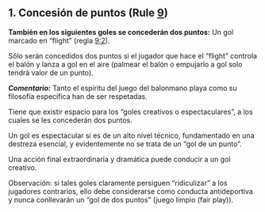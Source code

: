 ## 1. Concesión de puntos (Rule [9](#9))

**También en los siguientes goles se concederán dos puntos:**
Un gol marcado en “flight” (regla [9:2](#9:2)).

Sólo serán concedidos dos puntos si el jugador que hace el “flight” controla el balón y lanza a gol en el aire (palmear el balón o empujarlo a gol solo tendrá valor de un punto).

***Comentario:***
Tanto el espíritu del juego del balonmano playa como su filosofía específica han de ser respetadas. 

Tiene que existir espacio para los “goles creativos o espectaculares”, a los cuales se les concederán dos puntos.

Un gol es espectacular si es de un alto nivel técnico, fundamentado en una destreza esencial, y evidentemente no se trata de un “gol de un punto”. 

Una acción final extraordinaria y dramática puede conducir a un gol creativo. 

Observación: si tales goles claramente persiguen “ridiculizar” a los jugadores contrarios, ello debe considerarse como conducta antideportiva y nunca conllevarán un “gol de dos puntos” (juego limpio (fair play)).

